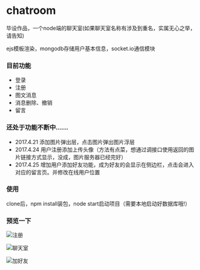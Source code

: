 # chatroom
毕设作品，一个node端的聊天室(如果聊天室名称有涉及到重名，实属无心之举，请告知)

ejs模板渲染，mongodb存储用户基本信息，socket.io通信模块

### 目前功能
- 登录
- 注册
- 图文消息
- 消息删除、撤销
- 留言

### 还处于功能不断中......
- 2017.4.21 添加图片弹出层，点击图片弹出图片浮层
- 2017.4.24 用户注册添加上传头像（方法有点菜，想通过调接口使用返回的图片链接方式显示，没成，图片服务器已经完好）
- 2017.4.25 增加用户添加好友功能，成为好友的会显示在侧边栏，点击会进入对应的留言页。并修改在线用户位置

### 使用
 clone后，npm install装包，node start启动项目（需要本地启动好数据库哦!）

### 预览一下
 ![注册](https://github.com/dannisi/chatroom/blob/fe-1.0-2/screenshots/register.png)

 ![聊天室](https://github.com/dannisi/chatroom/blob/fe-1.0/screenshots/chat.png)

 ![加好友](https://github.com/dannisi/chatroom/blob/fe-1.0-2/screenshots/add.png)


